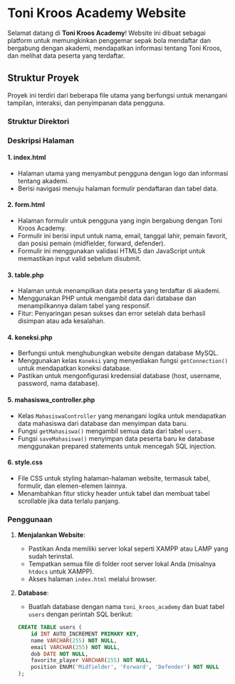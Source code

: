 # Toni Kroos Academy Website

Selamat datang di **Toni Kroos Academy**! Website ini dibuat sebagai platform untuk memungkinkan penggemar sepak bola mendaftar dan bergabung dengan akademi, mendapatkan informasi tentang Toni Kroos, dan melihat data peserta yang terdaftar.

## Struktur Proyek

Proyek ini terdiri dari beberapa file utama yang berfungsi untuk menangani tampilan, interaksi, dan penyimpanan data pengguna.

### Struktur Direktori


### Deskripsi Halaman

#### 1. **index.html**
   - Halaman utama yang menyambut pengguna dengan logo dan informasi tentang akademi.
   - Berisi navigasi menuju halaman formulir pendaftaran dan tabel data.

#### 2. **form.html**
   - Halaman formulir untuk pengguna yang ingin bergabung dengan Toni Kroos Academy.
   - Formulir ini berisi input untuk nama, email, tanggal lahir, pemain favorit, dan posisi pemain (midfielder, forward, defender).
   - Formulir ini menggunakan validasi HTML5 dan JavaScript untuk memastikan input valid sebelum disubmit.

#### 3. **table.php**
   - Halaman untuk menampilkan data peserta yang terdaftar di akademi.
   - Menggunakan PHP untuk mengambil data dari database dan menampilkannya dalam tabel yang responsif.
   - Fitur: Penyaringan pesan sukses dan error setelah data berhasil disimpan atau ada kesalahan.

#### 4. **koneksi.php**
   - Berfungsi untuk menghubungkan website dengan database MySQL.
   - Menggunakan kelas `Koneksi` yang menyediakan fungsi `getConnection()` untuk mendapatkan koneksi database.
   - Pastikan untuk mengonfigurasi kredensial database (host, username, password, nama database).

#### 5. **mahasiswa_controller.php**
   - Kelas `MahasiswaController` yang menangani logika untuk mendapatkan data mahasiswa dari database dan menyimpan data baru.
   - Fungsi `getMahasiswa()` mengambil semua data dari tabel `users`.
   - Fungsi `saveMahasiswa()` menyimpan data peserta baru ke database menggunakan prepared statements untuk mencegah SQL injection.

#### 6. **style.css**
   - File CSS untuk styling halaman-halaman website, termasuk tabel, formulir, dan elemen-elemen lainnya.
   - Menambahkan fitur sticky header untuk tabel dan membuat tabel scrollable jika data terlalu panjang.

### Penggunaan

1. **Menjalankan Website**:
   - Pastikan Anda memiliki server lokal seperti XAMPP atau LAMP yang sudah terinstal.
   - Tempatkan semua file di folder root server lokal Anda (misalnya `htdocs` untuk XAMPP).
   - Akses halaman `index.html` melalui browser.

2. **Database**:
   - Buatlah database dengan nama `toni_kroos_academy` dan buat tabel `users` dengan perintah SQL berikut:

   ```sql
   CREATE TABLE users (
       id INT AUTO_INCREMENT PRIMARY KEY,
       name VARCHAR(255) NOT NULL,
       email VARCHAR(255) NOT NULL,
       dob DATE NOT NULL,
       favorite_player VARCHAR(255) NOT NULL,
       position ENUM('Midfielder', 'Forward', 'Defender') NOT NULL
   );
